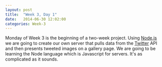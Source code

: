 ```yaml
---
layout: post
title:  "Week 3, Day 1"
date:   2014-06-30 12:02:00
categories: Week-3
---
```


Monday of Week 3 is the beginning of a two-week project. Using <a href="http://nodejs.org">Node.js</a> we are going to create our own server that pulls data from the <a href="www.twitter.com">Twitter</a> API and then presents tweeted images on a gallery page. We are going to be learning the Node language which is Javascript for servers. It's as complicated as it sounds.